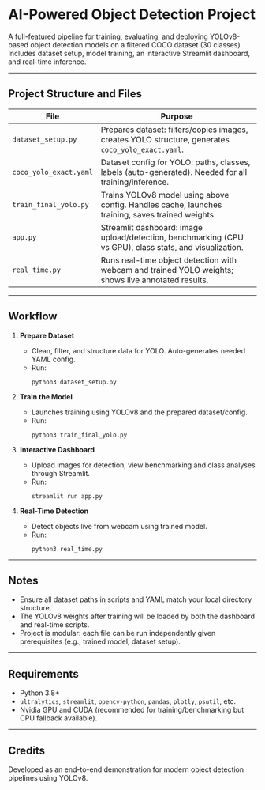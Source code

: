 # AI-Powered Object Detection Project

A full-featured pipeline for training, evaluating, and deploying YOLOv8-based object detection models on a filtered COCO dataset (30 classes). Includes dataset setup, model training, an interactive Streamlit dashboard, and real-time inference.

---

## Project Structure and Files

| File                    | Purpose                                                                                                     |
|-------------------------|-------------------------------------------------------------------------------------------------------------|
| `dataset_setup.py`      | Prepares dataset: filters/copies images, creates YOLO structure, generates `coco_yolo_exact.yaml`.          |
| `coco_yolo_exact.yaml`  | Dataset config for YOLO: paths, classes, labels (auto-generated). Needed for all training/inference.        |
| `train_final_yolo.py`   | Trains YOLOv8 model using above config. Handles cache, launches training, saves trained weights.            |
| `app.py`                | Streamlit dashboard: image upload/detection, benchmarking (CPU vs GPU), class stats, and visualization.     |
| `real_time.py`          | Runs real-time object detection with webcam and trained YOLO weights; shows live annotated results.         |

---

## Workflow

1. **Prepare Dataset**
    - Clean, filter, and structure data for YOLO. Auto-generates needed YAML config.
    - Run:
      ```
      python3 dataset_setup.py
      ```

2. **Train the Model**
    - Launches training using YOLOv8 and the prepared dataset/config.
    - Run:
      ```
      python3 train_final_yolo.py
      ```

3. **Interactive Dashboard**
    - Upload images for detection, view benchmarking and class analyses through Streamlit.
    - Run:
      ```
      streamlit run app.py
      ```

4. **Real-Time Detection**
    - Detect objects live from webcam using trained model.
    - Run:
      ```
      python3 real_time.py
      ```

---



## Notes

- Ensure all dataset paths in scripts and YAML match your local directory structure.
- The YOLOv8 weights after training will be loaded by both the dashboard and real-time scripts.
- Project is modular: each file can be run independently given prerequisites (e.g., trained model, dataset setup).

---

## Requirements

- Python 3.8+
- `ultralytics`, `streamlit`, `opencv-python`, `pandas`, `plotly`, `psutil`, etc.
- Nvidia GPU and CUDA (recommended for training/benchmarking but CPU fallback available).

---

## Credits

Developed as an end-to-end demonstration for modern object detection pipelines using YOLOv8.
